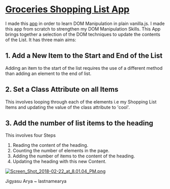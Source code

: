 # [Groceries Shopping List App](https://lastnamearya.github.io/Grocery-App-JavaScript-DOM/)
I made this [app](https://lastnamearya.github.io/Grocery-App-JavaScript-DOM/) in order to learn DOM Manipulation in plain vanilla.js. I made this app from scratch to strengthen my DOM Manipulation Skills.
This App brings together a selection of the DOM techniques to update the contents of the List. It has three main aims:

## 1. Add a New Item to the Start and End of the List
Adding an item to the start of the list requires the use of a different method than adding an element to the end of list.

## 2. Set a Class Attribute on all Items
This involves looping through each of the elements i.e my Shopping List Items and updating the value of the class attribute to 'cool'.

## 3. Add the number of list items to the heading
This involves four Steps

1. Reading the content of the heading.
2. Counting the number of elements in the page.
3. Adding the number of items to the content of the heading.
4. Updating the heading with this new Content.

[![Screen_Shot_2018-02-22_at_8.01.04_PM.png](https://s10.postimg.org/uxdtyfr09/Screen_Shot_2018-02-22_at_8.01.04_PM.png)](https://postimg.org/image/7j5umi92t/)

Jigyasu Arya ~ lastnamearya
